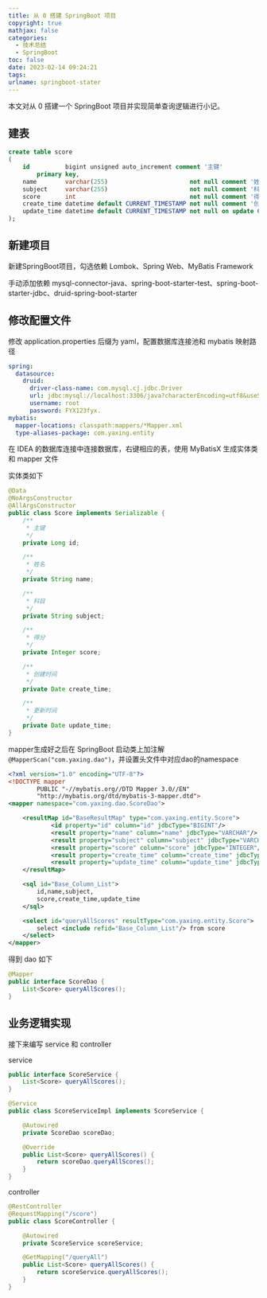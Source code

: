 ```yaml
---
title: 从 0 搭建 SpringBoot 项目
copyright: true
mathjax: false
categories:
  - 技术总结
  - SpringBoot
toc: false
date: 2023-02-14 09:24:21
tags:
urlname: springboot-stater
---
```


本文对从 0 搭建一个 SpringBoot 项目并实现简单查询逻辑进行小记。<!--more-->

## 建表

```sql
create table score
(
    id          bigint unsigned auto_increment comment '主键'
        primary key,
    name        varchar(255)                       not null comment '姓名',
    subject     varchar(255)                       not null comment '科目',
    score       int                                not null comment '得分',
    create_time datetime default CURRENT_TIMESTAMP not null comment '创建时间',
    update_time datetime default CURRENT_TIMESTAMP not null on update CURRENT_TIMESTAMP comment '更新时间'
);
```

## 新建项目

新建SpringBoot项目，勾选依赖 Lombok、Spring Web、MyBatis Framework

手动添加依赖 mysql-connector-java、spring-boot-starter-test、spring-boot-starter-jdbc、druid-spring-boot-starter

## 修改配置文件

修改 application.properties 后缀为 yaml，配置数据库连接池和 mybatis 映射路径

```yaml
spring:
  datasource:
    druid:
      driver-class-name: com.mysql.cj.jdbc.Driver
      url: jdbc:mysql://localhost:3306/java?characterEncoding=utf8&useSSL=false&serverTimezone=Asia/Shanghai
      username: root
      password: FYX123fyx.
mybatis:
  mapper-locations: classpath:mappers/*Mapper.xml
  type-aliases-package: com.yaxing.entity
```

在 IDEA 的数据库连接中连接数据库，右键相应的表，使用 MyBatisX 生成实体类和 mapper 文件

实体类如下

```java
@Data
@NoArgsConstructor
@AllArgsConstructor
public class Score implements Serializable {
    /**
     * 主键
     */
    private Long id;

    /**
     * 姓名
     */
    private String name;

    /**
     * 科目
     */
    private String subject;

    /**
     * 得分
     */
    private Integer score;

    /**
     * 创建时间
     */
    private Date create_time;

    /**
     * 更新时间
     */
    private Date update_time;
}
```

mapper生成好之后在 SpringBoot 启动类上加注解 `@MapperScan("com.yaxing.dao")`，并设置头文件中对应dao的namespace

```xml
<?xml version="1.0" encoding="UTF-8"?>
<!DOCTYPE mapper
        PUBLIC "-//mybatis.org//DTD Mapper 3.0//EN"
        "http://mybatis.org/dtd/mybatis-3-mapper.dtd">
<mapper namespace="com.yaxing.dao.ScoreDao">

    <resultMap id="BaseResultMap" type="com.yaxing.entity.Score">
            <id property="id" column="id" jdbcType="BIGINT"/>
            <result property="name" column="name" jdbcType="VARCHAR"/>
            <result property="subject" column="subject" jdbcType="VARCHAR"/>
            <result property="score" column="score" jdbcType="INTEGER"/>
            <result property="create_time" column="create_time" jdbcType="TIMESTAMP"/>
            <result property="update_time" column="update_time" jdbcType="TIMESTAMP"/>
    </resultMap>

    <sql id="Base_Column_List">
        id,name,subject,
        score,create_time,update_time
    </sql>

    <select id="queryAllScores" resultType="com.yaxing.entity.Score">
        select <include refid="Base_Column_List"/> from score
    </select>
</mapper>
```

得到 dao 如下

```java
@Mapper
public interface ScoreDao {
    List<Score> queryAllScores();
}
```

## 业务逻辑实现

接下来编写 service 和 controller

service

```java
public interface ScoreService {
    List<Score> queryAllScores();
}
```

```java
@Service
public class ScoreServiceImpl implements ScoreService {

    @Autowired
    private ScoreDao scoreDao;

    @Override
    public List<Score> queryAllScores() {
        return scoreDao.queryAllScores();
    }
}
```

controller

```java
@RestController
@RequestMapping("/score")
public class ScoreController {

    @Autowired
    private ScoreService scoreService;

    @GetMapping("/queryAll")
    public List<Score> queryAllScores() {
        return scoreService.queryAllScores();
    }
}
```

